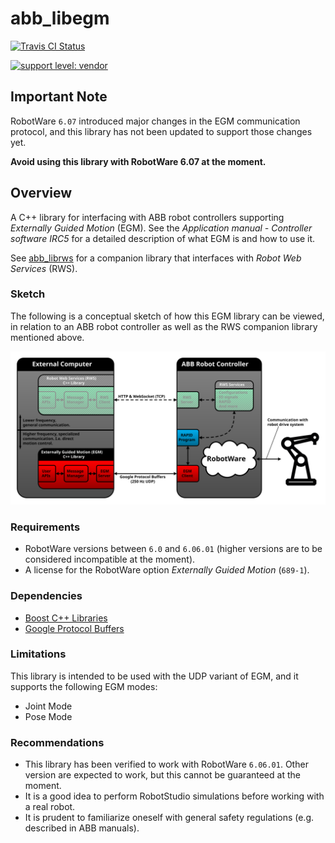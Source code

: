 # abb_libegm

[![Travis CI Status](https://travis-ci.org/ros-industrial/abb_libegm.svg?branch=master)](https://travis-ci.org/ros-industrial/abb_libegm)

[![support level: vendor](https://img.shields.io/badge/support%20level-vendor-brightgreen.png)](http://rosindustrial.org/news/2016/10/7/better-supporting-a-growing-ros-industrial-software-platform)

## Important Note

RobotWare `6.07` introduced major changes in the EGM communication protocol, and this library has not been updated to support those changes yet.

**Avoid using this library with RobotWare 6.07 at the moment.**

## Overview

A C++ library for interfacing with ABB robot controllers supporting *Externally Guided Motion* (EGM). See the *Application manual - Controller software IRC5* for a detailed description of what EGM is and how to use it.

See [abb_librws](https://github.com/ros-industrial/abb_librws) for a companion library that interfaces with *Robot Web Services* (RWS).

### Sketch

The following is a conceptual sketch of how this EGM library can be viewed, in relation to an ABB robot controller as well as the RWS companion library mentioned above. 

![EGM sketch](docs/images/egm_sketch.svg)

### Requirements

* RobotWare versions between `6.0` and `6.06.01` (higher versions are to be considered incompatible at the moment).
* A license for the RobotWare option *Externally Guided Motion* (`689-1`).

### Dependencies

* [Boost C++ Libraries](https://www.boost.org)
* [Google Protocol Buffers](https://developers.google.com/protocol-buffers)

### Limitations

This library is intended to be used with the UDP variant of EGM, and it supports the following EGM modes:

 * Joint Mode
 * Pose Mode

### Recommendations

 * This library has been verified to work with RobotWare `6.06.01`. Other version are expected to work, but this cannot be guaranteed at the moment.
 * It is a good idea to perform RobotStudio simulations before working with a real robot.
 * It is prudent to familiarize oneself with general safety regulations (e.g. described in ABB manuals).
